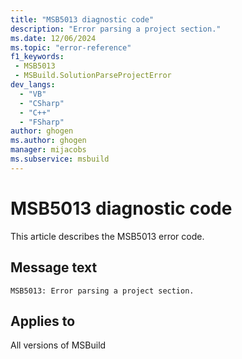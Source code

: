 ```yaml
---
title: "MSB5013 diagnostic code"
description: "Error parsing a project section."
ms.date: 12/06/2024
ms.topic: "error-reference"
f1_keywords:
 - MSB5013
 - MSBuild.SolutionParseProjectError
dev_langs:
  - "VB"
  - "CSharp"
  - "C++"
  - "FSharp"
author: ghogen
ms.author: ghogen
manager: mijacobs
ms.subservice: msbuild
---
```


# MSB5013 diagnostic code

<!-- :::ErrorDefinitionDescription::: -->
<!-- :::editable-content name="introDescription"::: -->
This article describes the MSB5013 error code.
<!-- :::editable-content-end::: -->

## Message text

```output
MSB5013: Error parsing a project section.
```

<!-- :::editable-content name="postOutputDescription"::: -->
<!--
{StrBegin="MSB5013: "}UE: The solution filename is provided separately to loggers.
-->
<!-- :::editable-content-end::: -->
<!-- :::ErrorDefinitionDescription-end::: -->

## Applies to

All versions of MSBuild
